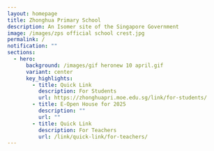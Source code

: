 ```yaml
---
layout: homepage
title: Zhonghua Primary School
description: An Isomer site of the Singapore Government
image: /images/zps official school crest.jpg
permalink: /
notification: ""
sections:
  - hero:
      background: /images/gif heronew 10 april.gif
      variant: center
      key_highlights:
        - title: Quick Link
          description: For Students
          url: https://zhonghuapri.moe.edu.sg/link/for-students/
        - title: E-Open House for 2025
          description: ""
          url: ""
        - title: Quick Link
          description: For Teachers
          url: /link/quick-link/for-teachers/
---
```

